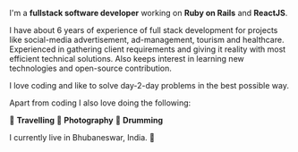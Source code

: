 I'm a **fullstack software developer** working on **Ruby on Rails** and **ReactJS**.

I have about 6 years of experience of full stack development for projects like social-media advertisement, ad-management, tourism and healthcare. Experienced in gathering client requirements and giving it reality with most efficient technical solutions. Also keeps interest in learning new technologies and open-source contribution.

I love coding and like to solve day-2-day problems in the best possible way.

Apart from coding I also love doing the following:

🚓 **Travelling** 📸 **Photography** 🥁 **Drumming** 

I currently live in Bhubaneswar, India. 📍
